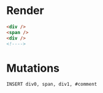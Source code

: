 # Render
```html
<div />
<span />
<div />
<!---->
```

# Mutations
```
INSERT div0, span, div1, #comment
```